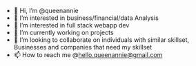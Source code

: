 - 👋 Hi, I’m @queenannie
- 👀 I’m interested in business/financial/data Analysis
- 👀 I’m interested in full stack webapp dev
- 🌱 I’m currently working on projects
- 💞️ I’m looking to collaborate on individuals with similar skillset, Businesses and companies that need my skillset
- 📫 How to reach me @hello.queenannie@gmail.com

<!---
Analystannie/Analystannie is a ✨ special ✨ repository because its `README.md` (this file) appears on your GitHub profile.
You can click the Preview link to take a look at your changes.
--->
